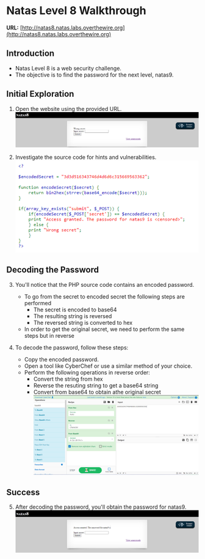 # Natas Level 8 Walkthrough

**URL:** [http://natas8.natas.labs.overthewire.org](http://natas8.natas.labs.overthewire.org)

## Introduction
- Natas Level 8 is a web security challenge.
- The objective is to find the password for the next level, natas9.

## Initial Exploration
1. Open the website using the provided URL.
   ![Webpage](images/level_08_01.png)

2. Investigate the source code for hints and vulnerabilities.
   ![SourceCode](images/level_08_02.png)

## Decoding the Password
3. You'll notice that the PHP source code contains an encoded password.
   - To go from the secret to encoded secret the following steps are performed
     - The secret is encoded to base64
     - The resulting string is reversed
     - The reversed string is converted to hex
   - In order to get the original secret, we need to perform the same steps but in reverse

4. To decode the password, follow these steps:
   - Copy the encoded password.
   - Open a tool like CyberChef or use a similar method of your choice.
   - Perform the following operations in reverse order:
     - Convert the string from hex 
     - Reverse the resuting string to get a base64 string
     - Convert from base64 to obtain athe original secret
   ![CyberChef](images/level_08_03.png)

## Success
5. After decoding the password, you'll obtain the password for natas9.
   ![Success](images/level_08_04.png)

